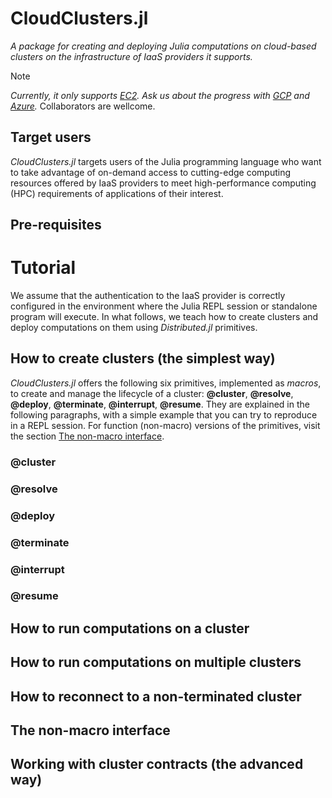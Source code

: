 # CloudClusters.jl

_A package for creating and deploying Julia computations on cloud-based clusters on the infrastructure of IaaS providers it supports._

> [!NOTE]
> _Currently, it only supports [EC2](https://aws.amazon.com/ec2/). Ask us about the progress with [GCP](https://cloud.google.com/) and [Azure](https://azure.microsoft.com/)._ Collaborators are wellcome.

## Target users

_CloudClusters.jl_ targets users of the Julia programming language who want to take advantage of on-demand access to cutting-edge computing resources offered by IaaS providers to meet high-performance computing (HPC) requirements of applications of their interest.

## Pre-requisites

# Tutorial

We assume that the authentication to the IaaS provider is correctly configured in the environment where the Julia REPL session or standalone program will execute. 
In what follows, we teach how to create clusters and deploy computations on them using _Distributed.jl_ primitives.

## How to create clusters (the simplest way)

_CloudClusters.jl_ offers the following six primitives, implemented as _macros_, to create and manage the lifecycle of a cluster: __@cluster__, __@resolve__, __@deploy__, __@terminate__, __@interrupt__, __@resume__. They are explained in the following paragraphs, with a simple example that you can try to reproduce in a REPL session. For function (non-macro) versions of the primitives, visit the section [The non-macro interface](https://github.com/PlatformAwareProgramming/CloudClusters.jl/edit/decarvalhojunior-fh-patch-1-README/README.md#the-non-macro-interface).

### @cluster

### @resolve

### @deploy

### @terminate

### @interrupt

### @resume

## How to run computations on a cluster

## How to run computations on multiple clusters

## How to reconnect to a non-terminated cluster

## The non-macro interface

## Working with cluster contracts (the advanced way)




